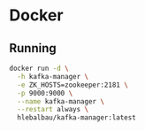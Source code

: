# Docker

## Running

```sh
docker run -d \
  -h kafka-manager \
  -e ZK_HOSTS=zookeeper:2181 \
  -p 9000:9000 \
  --name kafka-manager \
  --restart always \
  hlebalbau/kafka-manager:latest
```
